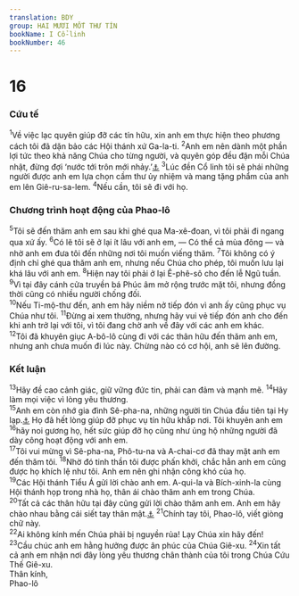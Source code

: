 ```yaml
---
translation: BDY
group: HAI MƯƠI MỐT THƯ TÍN
bookName: I Cổ-linh 
bookNumber: 46
---
```


<div class="title"><h1>16</h1> <h3>Cứu tế</h3></div>
<span class="verse 1co_16_1"><sup>1</sup>Về việc lạc quyên giúp đỡ các tín hữu, xin anh em thực hiện theo phương cách tôi đã dặn bảo các Hội thánh xứ Ga-la-ti. </span>
<span class="verse 1co_16_2"><sup>2</sup>Anh em nên dành một phần lợi tức theo khả năng Chúa cho từng người, và quyên góp đều đặn mỗi Chúa nhật, đừng đợi ‘nước tới trôn mới nhảy.’<a href="#" data-toggle="tooltip" data-placement="bottom" title="Nt đừng đợi tôi đến nơi mới thu góp">⚓</a> </span>
<span class="verse 1co_16_3"><sup>3</sup>Lúc đền Cổ linh tôi sẽ phái những người được anh em lựa chọn cầm thư ủy nhiệm và mang tặng phẩm của anh em lên Giê-ru-sa-lem. </span>
<span class="verse 1co_16_4"><sup>4</sup>Nếu cần, tôi sẽ đi với họ.</span>
<div class="title"><h3>Chương trình hoạt động của Phao-lô</h3></div>
<span class="verse 1co_16_5"><sup>5</sup>Tôi sẽ đến thăm anh em sau khi ghé qua Ma-xê-đoan, vì tôi phải đi ngang qua xứ ấy. </span>
<span class="verse 1co_16_6"><sup>6</sup>Có lẽ tôi sẽ ở lại ít lâu với anh em, — Có thể cả mùa đông — và nhờ anh em đưa tôi đến những nơi tôi muốn viếng thăm. </span>
<span class="verse 1co_16_7"><sup>7</sup>Tôi không có ý định chỉ ghé qua thăm anh em, nhưng nếu Chúa cho phép, tôi muốn lưu lại khá lâu với anh em. </span>
<span class="verse 1co_16_8"><sup>8</sup>Hiện nay tôi phải ở lại Ê-phê-sô cho đến lễ Ngũ tuần. </span>
<span class="verse 1co_16_9"><sup>9</sup>Vì tại đây cánh cửa truyền bá Phúc âm mở rộng trước mặt tôi, nhưng đồng thời cũng có nhiều người chống đối.<br/></span>
<span class="verse 1co_16_10"><sup>10</sup>Nếu Ti-mộ-thư đến, anh em hãy niềm nở tiếp đón vì anh ấy cũng phục vụ Chúa như tôi. </span>
<span class="verse 1co_16_11"><sup>11</sup>Đừng ai xem thường, nhưng hãy vui vẻ tiếp đón anh cho đến khi anh trở lại với tôi, vì tôi đang chờ anh về đây với các anh em khác.<br/></span>
<span class="verse 1co_16_12"><sup>12</sup>Tôi đã khuyên giục A-bô-lô cùng đi với các thân hữu đến thăm anh em, nhưng anh chưa muốn đi lúc này. Chừng nào có cơ hội, anh sẽ lên đường.</span>
<div class="title"><h3>Kết luận</h3></div>
<span class="verse 1co_16_13"><sup>13</sup>Hãy đề cao cảnh giác, giữ vững đức tin, phải can đảm và mạnh mẽ. </span>
<span class="verse 1co_16_14"><sup>14</sup>Hãy làm mọi việc vì lòng yêu  thương.<br/></span>
<span class="verse 1co_16_15"><sup>15</sup>Anh em còn nhớ gia đình Sê-pha-na, những người tin Chúa đầu tiên tại Hy lạp.<a href="#" data-toggle="tooltip" data-placement="bottom" title="Nt Achaia">⚓</a> Họ đã hết lòng giúp đỡ phục vụ tín hữu khắp nơi. Tôi khuyên anh em </span>
<span class="verse 1co_16_16"><sup>16</sup>hãy noi gương họ, hết sức giúp đỡ họ cũng như ủng hộ những người đã dày công hoạt động với anh em.<br/></span>
<span class="verse 1co_16_17"><sup>17</sup>Tôi vui mừng vì Sê-pha-na, Phô-tu-na và A-chai-cơ đã thay mặt anh em đến thăm tôi.</span>
<span class="verse 1co_16_18"><sup>18</sup>Nhờ đó tinh thần tôi được phấn khởi, chắc hẳn anh em cũng được họ khích lệ như tôi. Anh em nên ghi nhận công khó của họ.<br/></span>
<span class="verse 1co_16_19"><sup>19</sup>Các Hội thánh Tiểu Á gửi lời chào anh em. A-qui-la và Bích-xinh-la cùng Hội thánh họp trong nhà họ, thân ái chào thăm anh em trong Chúa.<br/></span>
<span class="verse 1co_16_20"><sup>20</sup>Tất cả các thân hữu tại đây cũng gửi lời chào thăm anh em. Anh em hãy chào nhau bằng cái siết tay thân mật.<a href="#" data-toggle="tooltip" data-placement="bottom" title="Nt cái hôn thánh">⚓</a> </span>
<span class="verse 1co_16_21"><sup>21</sup>Chính tay tôi, Phao-lô, viết giòng chữ này.<br/></span>
<span class="verse 1co_16_22"><sup>22</sup>Ai không kính mến Chúa phải bị nguyền rủa! Lạy Chúa xin hãy đến!<br/></span>
<span class="verse 1co_16_23"><sup>23</sup>Cầu chúc anh em hằng hưởng được ân phúc của Chúa Giê-xu. </span>
<span class="verse 1co_16_24"><sup>24</sup>Xin tất cả anh em nhận nơi đây lòng yêu thương chân thành của tôi trong Chúa Cứu Thế Giê-xu.<br/>Thân kính,<br/>Phao-lô</span>
